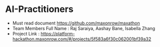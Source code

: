 # AI-Practitioners

- Must read document https://github.com/maxonrow/maxathon
- Team Members Full Name : Raj Saraiya, Aashay Bane, Isabella Zhang
- Project Link : https://platform-hackathon.maxonrow.com/#/projects/5f583a6f30c062001bf39a32
